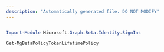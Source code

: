```yaml
---
description: "Automatically generated file. DO NOT MODIFY"
---
```


```powershell

Import-Module Microsoft.Graph.Beta.Identity.SignIns

Get-MgBetaPolicyTokenLifetimePolicy

```